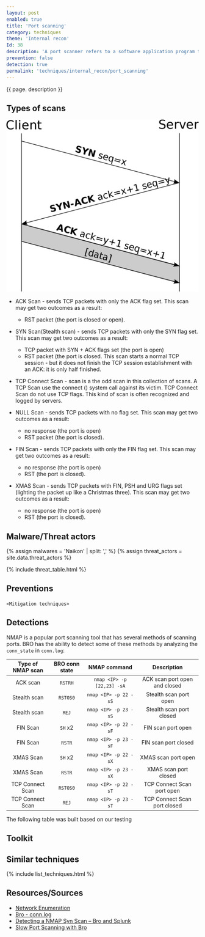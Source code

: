 ```yaml
---
layout: post
enabled: true
title: 'Port scanning'
category: techniques
theme: 'Internal recon'
Id: 38
description: 'A port scanner refers to a software application program that scans a server for open ports. It enables auditors and network administrators to examine network security while attackers and hackers use it to identify open ports for exploiting and/or running malicious services on a host computer or server.'
prevention: false
detection: true
permalink: 'techniques/internal_recon/port_scanning'
---
```

{{ page. description }}

## Types of scans

![TCP handshake](/assets/images/tcp-handshake.png)

* ACK Scan - sends TCP packets with only the ACK flag set. This scan may get two outcomes as a result:
  * RST packet (the port is closed or open).

* SYN Scan(Stealth scan) - sends TCP packets with only the SYN flag set. This scan may get two outcomes as a result:
  * TCP packet with SYN + ACK flags set (the port is open)
  * RST packet (the port is closed. This scan starts a normal TCP session - but it does not finish the TCP session establishment with an ACK: it is only half finished.

* TCP Connect Scan - scan is a the odd scan in this collection of scans. A TCP Scan use the connect () system call against its victim. TCP Connect Scan do not use TCP flags. This kind of scan is often recognized and logged by servers.

* NULL Scan - sends TCP packets with no flag set. This scan may get two outcomes as a result:
  * no response (the port is open)
  * RST packet (the port is closed).

* FIN Scan - sends TCP packets with only the FIN flag set. This scan may get two outcomes as a result:
  * no response (the port is open)
  * RST (the port is closed).

* XMAS Scan - sends TCP packets with FIN, PSH and URG flags set (lighting the packet up like a Christmas three). This scan may get two outcomes as a result:
  * no response (the port is open)
  * RST (the port is closed).

## Malware/Threat actors

<!-- Threat actors table -->
{% assign malwares = 'Naikon' | split: ',' %}
{% assign threat_actors = site.data.threat_actors %}

{% include threat_table.html %}

## Preventions

`<Mitigation techniques>`

## Detections

NMAP is a popular port scanning tool that has several methods of scanning ports. BRO has the ability to detect some of these methods by analyzing the `conn_state` in `conn.log`:

| Type of NMAP scan | BRO conn state | NMAP command | Description |
| :--: | :--: | :--: | :--: |
| ACK scan | `RSTRH` | `nmap <IP> -p [22,23] -sA` | ACK scan port open and closed |
| Stealth scan | `RSTOS0` | `nmap <IP> -p 22 -sS` | Stealth scan port open |
| Stealth scan | `REJ` | `nmap <IP> -p 23 -sS` | Stealth scan port closed |
| FIN Scan | `SH` x2 | `nmap <IP> -p 22 -sF` | FIN scan port open |
| FIN Scan | `RSTR` | `nmap <IP> -p 23 -sF` | FIN scan port closed |
| XMAS Scan | `SH` x2 | `nmap <IP> -p 22 -sX` | XMAS scan port open |
| XMAS Scan | `RSTR` | `nmap <IP> -p 23 -sX` | XMAS scan port closed |
| TCP Connect Scan | `RSTOS0` | `nmap <IP> -p 22 -sT` | TCP Connect Scan port open |
| TCP Connect Scan | `REJ` | `nmap <IP> -p 23 -sT` | TCP Connect Scan port closed |
The following table was built based on our testing


## Toolkit

## Similar techniques

{% include list_techniques.html %}


## Resources/Sources

* [Network Enumeration](https://www.techopedia.com/definition/25405/network-enumeration)
* [Bro - conn.log](https://docs.zeek.org/en/stable/scripts/base/protocols/conn/main.bro.html#type-Conn::Info)
* [Detecting a NMAP Syn Scan – Bro and Splunk](https://area1337.com/detecting-nmap-syn-scan-bro-splunk/)
* [Slow Port Scanning with Bro](https://brage.bibsys.no/xmlui/bitstream/handle/11250/144028/RLarsen_2013.pdf?sequence=1)
